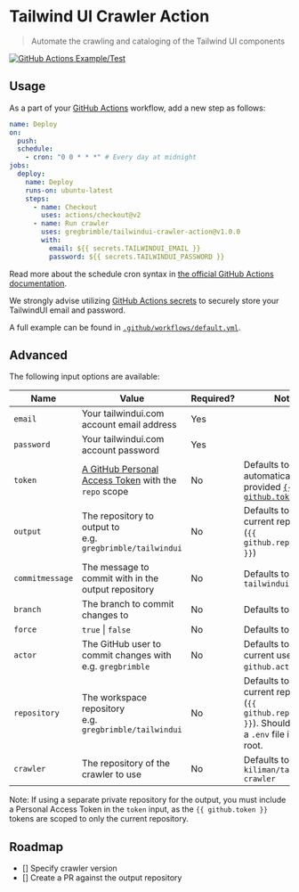 # Tailwind UI Crawler Action

> Automate the crawling and cataloging of the Tailwind UI components

[![GitHub Actions Example/Test](https://github.com/GregBrimble/tailwindui-crawler-action/workflows/Example/Test/badge.svg)](https://github.com/GregBrimble/tailwindui-crawler-action/actions?query=workflow%3AExample%2FTest)

## Usage

As a part of your [GitHub Actions](https://github.com/features/actions) workflow, add a new step as follows:

```yml
name: Deploy
on:
  push:
  schedule:
    - cron: "0 0 * * *" # Every day at midnight
jobs:
  deploy:
    name: Deploy
    runs-on: ubuntu-latest
    steps:
      - name: Checkout
        uses: actions/checkout@v2
      - name: Run crawler
        uses: gregbrimble/tailwindui-crawler-action@v1.0.0
        with:
          email: ${{ secrets.TAILWINDUI_EMAIL }}
          password: ${{ secrets.TAILWINDUI_PASSWORD }}
```

Read more about the schedule cron syntax in [the official GitHub Actions documentation](https://help.github.com/en/actions/reference/events-that-trigger-workflows#scheduled-events-schedule).

We strongly advise utilizing [GitHub Actions secrets](https://help.github.com/en/actions/automating-your-workflow-with-github-actions/creating-and-using-encrypted-secrets) to securely store your TailwindUI email and password.

A full example can be found in [`.github/workflows/default.yml`](https://github.com/GregBrimble/tailwindui-crawler-action/blob/master/.github/workflows/default.yml).

## Advanced

The following input options are available:

| Name            | Value                                                                                                                                                                    | Required? | Notes                                                                                                                                                                     |
| --------------- | ------------------------------------------------------------------------------------------------------------------------------------------------------------------------ | --------- | ------------------------------------------------------------------------------------------------------------------------------------------------------------------------- |
| `email`         | Your tailwindui.com account email address                                                                                                                                | Yes       |                                                                                                                                                                           |
| `password`      | Your tailwindui.com account password                                                                                                                                     | Yes       |                                                                                                                                                                           |
| `token`         | [A GitHub Personal Access Token](https://help.github.com/en/github/authenticating-to-github/creating-a-personal-access-token-for-the-command-line) with the `repo` scope | No        | Defaults to the automatically provided [`{{ github.token }}`](https://help.github.com/en/actions/configuring-and-managing-workflows/authenticating-with-the-github_token) |
| `output`        | The repository to output to <br /> e.g. `gregbrimble/tailwindui`                                                                                                         | No        | Defaults to the current repository (`{{ github.repository }}`)                                                                                                            |
| `commitmessage` | The message to commit with in the output repository                                                                                                                      | No        | Defaults to `Update tailwindui.com`                                                                                                                                       |
| `branch`        | The branch to commit changes to                                                                                                                                          | No        | Defaults to `master`                                                                                                                                                      |
| `force`         | `true` \| `false`                                                                                                                                                        | No        | Defaults to `false`                                                                                                                                                       |
| `actor`         | The GitHub user to commit changes with <br />e.g. `gregbrimble`                                                                                                          | No        | Defaults to the current user (`{{ github.actor }}`)                                                                                                                       |
| `repository`    | The workspace repository <br />e.g. `gregbrimble/tailwindui`                                                                                                             | No        | Defaults to the current repository (`{{ github.repository }}`). Should contain a `.env` file in the root.                                                                 |
| `crawler`       | The repository of the crawler to use                                                                                                                                     | No        | Defaults to `kiliman/tailwindui-crawler`                                                                                                                                  |

Note: If using a separate private repository for the output, you must include a Personal Access Token in the `token` input, as the `{{ github.token }}` tokens are scoped to only the current repository.

## Roadmap

- [] Specify crawler version
- [] Create a PR against the output repository
